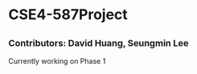 # CSE4-587Project
<sub>Contributors: David Huang, Seungmin Lee</sub>
---
Currently working on Phase 1
